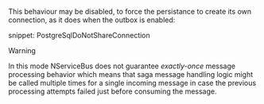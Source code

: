 This behaviour may be disabled, to force the persistance to create its own connection, as it does when the outbox is enabled:

snippet: PostgreSqlDoNotShareConnection

> [!WARNING]
> In this mode NServiceBus does not guarantee *exactly-once* message processing behavior which means that saga message handling logic might be called multiple times for a single incoming message in case the previous processing attempts failed just before consuming the message.
